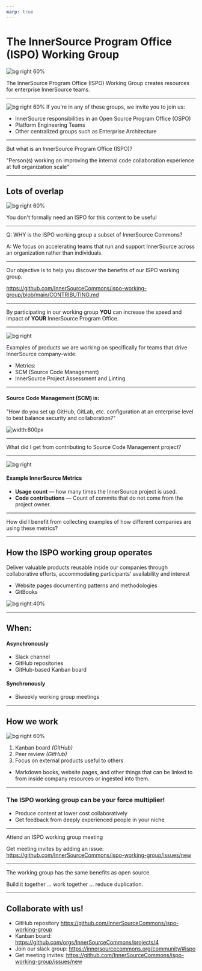 ```yaml
---
marp: true
---
```


# The InnerSource Program Office (ISPO) Working Group
<!---  Slide 2: Opening Statement --->

![bg right 60%](../assets/innersource-commons.svg)

The InnerSource Program Office (ISPO) Working Group creates resources for enterprise InnerSource teams.

<!--
1. Define an ISPO
2. ...
-->
--- 
<!--- Slide 3 --->
![bg right 60%](../assets/ispo-participants.png)
If you're in any of these groups, we invite you to join us:

* InnerSource responsibilities in an Open Source Program Office (OSPO)
* Platform Engineering Teams
* Other centralized groups such as Enterprise Architecture
<!-- KEY MESSAGE 3:  -->

--- 
<!--- Slide 4 --->

But what is an InnerSource Program Office (ISPO)?

"Person(s) working on improving the internal code collaboration experience at full organization scale"

<!-- KEY MESSAGE 4:  

Technically, ISPO is an acronym. InnerSource Programs Office. 
Often however, the people doing ISPO related work in a company aren't in their own team. 
They are part of an OSPO, part of a centralized engineering team, maybe they are single person working under a head engineering. 
It is variable... and for our purpoeses though, it is just someone with InnerSource responsibilities (however you define that)
be it on an OSPO, platform engineering, or any other centralized group.

-->

--- 

<!--- Slide 5 --->

## Lots of overlap

![bg right 60%](../assets/working-group-overlap.png)

You don't formally need an ISPO for this content to be useful

<!-- KEY MESSAGE 5:  
Introduce OSPO vs. ISPO. You don't formally need an ISPO for this content to be useful.

-->

--- 
<!--- Slide 8 --->

Q: WHY is the ISPO working group a subset of InnerSource Commons?

A: We focus on accelerating teams that run and support InnerSource across an organization rather than individuals.
<!-- KEY MESSAGE 8:  
WHY: The scope of the InnerSource Programs Office (ISPO) working group is more focused on the teams that run and support InnerSource across an organization rather than guidance for projects or individuals
-->



--- 
<!--- Slide 6 --->

Our objective is to help you discover the benefits of our ISPO working group.

https://github.com/InnerSourceCommons/ispo-working-group/blob/main/CONTRIBUTING.md



<!-- KEY MESSAGE 6:  

https://github.com/InnerSourceCommons/ispo-working-group/blob/main/CONTRIBUTING.md
-->

--- 
<!--- Slide 7 --->

By participating in our working group 
**YOU** can increase the speed and impact of **YOUR** InnerSource Program Office.

<!-- KEY MESSAGE 7:  
By participating in our working group we can increase the speed and impact of your InnerSource Program Office.

NO eat your brocolli speech. Benefits are to the individual.
-->



--- 
<!--- Slide 9 --->
![bg right](../assets/gqm-landing-page.png)

Examples of products we are working on specifically for teams that drive InnerSource company-wide:

- Metrics: 
- SCM (Source Code Management)
- InnerSource Project Assessment and Linting

<!-- KEY MESSAGE 9:  
Focus is to support the people/teams that do InnerSource organization-wide
These are all areas where many people in the working group have tried different things, have different lessons to share, 
and want to hear how things they are actively considering have worked out at other companies. 
-->
--- 

<!--- Slide 10--->

#### Source Code Management (SCM) is: 

"How do you set up GitHub, GitLab, etc. configuration at an enterprise level to best balance security and collaboration?"

![width:800px](../assets/SCM-table-screenshot.png)

<!-- KEY MESSAGE 10:  
What is source control management
-->

---
<!--- Slide 11 --->

What did I get from contributing to Source Code Management project?

<!-- KEY MESSAGE 11:  
 Why did I contribute to Source Code Management project (Justin)
 1. Get more value from hard won lessons by sharing them with others externally. 
 2. Want my perspective in external resources so I can refer to it rather than it just being Justin's opinion in an email.
 3. Want to confirm my opinion is aligned with others who have struggled through this at their company as this makes me more confident when I make a position internally. 
 4. Sharing makes it more likely InnerSource Commons people give you feedback on unrelated areas. They are more likely to spend their time on you.
-->

--- 

<!--- Slide 12--->

![bg right](../assets/gqm-landing-page.png)

#### Example InnerSource Metrics

* **Usage count** — how many times the InnerSource project is used.
* **Code contributions** — Count of commits that do not come from the project owner. 

<!-- KEY MESSAGE 12:  
Are the the metrics being collected, why, and give examples of different companies?
-->

---
<!--- Slide 13 --->

How did I benefit from collecting examples of how different companies are using these metrics?

<!-- KEY MESSAGE 12:  
 (Jeff)

I built connections with people facing the same challenges as me. As a result of contributing to the metrics project, I have a network of people I can reach out to when I have questions or need advice.

My future self will also benefit when it comes time to begin measuring InnerSource projects at my company. I will have a list of metrics that have been used by other companies, and I will know who to reach out to for advice.
 
-->

--- 
<!--- Slide 14 --->

## How the ISPO working group operates

Deliver valuable products reusable inside our companies through collaborative efforts, accommodating participants' availability and interest

- Website pages documenting patterns and methodologies
- GitBooks

![bg right:40%](../assets/managing-innersource-projects-cover.jpg)

<!-- KEY MESSAGE 14: How: How the working group operates, and how the audience can contribute in ways that maximize the benefits of the working group for their own needs -->

--- 
<!--- Slide 15 --->

## When:

#### Asynchronously
- Slack channel
- GitHub repositories 
- GitHub-based Kanban board

#### Synchronously
- Biweekly working group meetings 

<!-- KEY MESSAGE 15: People can attend each biweekly meeting, or work asynchronously, or drop in when available. -->

--- 
<!--- Slide 16 --->

## How we work

![bg right 60%](../assets/ways-to-contribute.png)

1. Kanban board _(GitHub)_
2. Peer review _(GitHub)_
3. Focus on external products useful to others
  - Markdown books, website pages, and other things that can be linked to from inside company resources or ingested into them.

<!-- KEY MESSAGE 16: All projects within the working group undergo peer review as they progress through the Kanban board -->

---
<!---  Slide 17: Closing Point of View --->
### The ISPO working group can be your force multiplier!

- Produce content at lower cost collaboratively
- Get feedback from deeply experienced people in your niche

<!-- KEY MESSAGE 17: "We want people to take the work in their company backlog and align it to what is being contributed in this working group.
E.g. in peoples' company backlog there are tickets that talk about them working and building this out in the InnerSource Commons." -->

---
<!---  Slide 18: Specific Action --->

Attend an ISPO working group meeting

Get meeting invites by adding an issue: https://github.com/InnerSourceCommons/ispo-working-group/issues/new

<!-- KEY MESSAGE 18: DO THIS ONE THING RIGHT NOW -->


---
<!---  Slide 19: Benefits of Action --->

The working group has the same benefits as open source. 


Build it together ... work together ... reduce duplication.

<!-- "You should know this already - same benefits as open source.
Build it together ... work together ... reduce duplication.
Run our InnerSource programs as a collective open source project." -->

---
<!---  Slide 19: Closing Statement --->

## Collaborate with us!

- GitHub repository https://github.com/InnerSourceCommons/ispo-working-group 
- Kanban board: https://github.com/orgs/InnerSourceCommons/projects/4 
- Join our slack group: https://innersourcecommons.org/community/#ispo 
- Get meeting invites: https://github.com/InnerSourceCommons/ispo-working-group/issues/new

